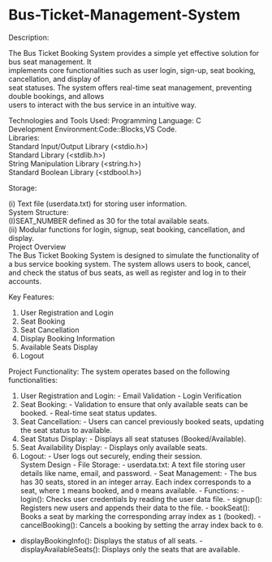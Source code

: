 # Bus-Ticket-Management-System


Description: 

The Bus Ticket Booking System provides a simple yet effective solution for bus seat management. It  
implements core functionalities such as user login, sign-up, seat booking, cancellation, and display of  
seat statuses. The system offers real-time seat management, preventing double bookings, and allows  
users to interact with the bus service in an intuitive way.


Technologies and Tools Used:
Programming Language: C  
Development Environment:Code::Blocks,VS Code.   
Libraries:  
Standard Input/Output Library (<stdio.h>)  
Standard Library (<stdlib.h>)  
String Manipulation Library (<string.h>)      
Standard Boolean Library (<stdbool.h>)  

Storage:  

(i) Text file (userdata.txt) for storing user information.  
System Structure:  
(I)SEAT_NUMBER defined as 30 for the total available seats.  
(ii) Modular functions for login, signup, seat booking, cancellation, and display.  
Project Overview  
The Bus Ticket Booking System is designed to simulate the functionality of a bus service booking system. 
The system allows users to book, cancel, and check the status of bus seats, as well as register and log in 
to their accounts.  

Key Features:  
1. User Registration and Login  
2. Seat Booking  
3. Seat Cancellation  
4. Display Booking Information  
5. Available Seats Display  
6. Logout

Project Functionality:
The system operates based on the following functionalities:  
1. User Registration and Login:  - Email Validation    - Login Verification  
2. Seat Booking:  - Validation to ensure that only available seats can be booked.  - Real-time seat status updates.  
3. Seat Cancellation:  - Users can cancel previously booked seats, updating the seat status to available.  
4. Seat Status Display:  - Displays all seat statuses (Booked/Available).  
5. Seat Availability Display:  - Displays only available seats.  
6. Logout:  - User logs out securely, ending their session.  
System Design  - File Storage:  - userdata.txt: A text file storing user details like name, email, and password.  - Seat Management:  - The bus has 30 seats, stored in an integer array. Each index corresponds to a seat, where `1` means 
booked, and `0` means available.  - Functions:  - login(): Checks user credentials by reading the user data file.  - signup(): Registers new users and appends their data to the file.  - bookSeat(): Books a seat by marking the corresponding array index as `1` (booked).    - 
cancelBooking(): Cancels a booking by setting the array index back to `0`.  
- displayBookingInfo(): Displays the status of all seats.  - displayAvailableSeats(): Displays only the seats that are available.



